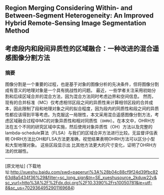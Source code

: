 ## Region Merging Considering Within- and Between-Segment Heterogeneity: An Improved Hybrid Remote-Sensing Image Segmentation Method
## 考虑段内和段间异质性的区域融合：一种改进的混合遥感图像分割方法

### 摘要

图像分割是一个重要的过程，也是基于对象的图像分析的先决条件，但将图像分割成有意义的地理对象是一个具有挑战性的问题。 最近，一些学者关注采用初始分割和后续区域合并的混合方法，因为混合方法同时考虑边界和空间信息。 然而，现有的合并标准（MC）仅考虑相邻区段之间的异质性来计算相邻区段的合并成本，因此限制了段和地理对象之间的拟合程度，因为段内的同质性和段之间的异质性都应该得到平等考虑。为克服这一局限性，本文采用混合遥感图像分割方法，考虑区域融合过程中MC的对象异质性和相对同质性（`OHRH`）。在本文中，OHRH方法在五个不同的研究区域中实施，然后使用对象异质性（OH）方法以及完整的lambda-schedule算法（FLSA）与我们的区域合并方法进行比较。无监督评估表明 OHRH方法比OH和FLSA方法更准确，视觉结果表明OHRH方法可以区分小型和大型地理对象。 这些区段显示出 比其他方法更大的尺寸变化，证明了OHRH方法的优越性。

****
[原文地址]
(下载地址:http://xueshu.baidu.com/swd=paperuri%3A%28b04c88cf9f24d39fbc8263d8a5434f36%29&filter=sc_long_sign&tn=SE_xueshusource_2kduw22v&sc_vurl=http%3A%2F%2Fdx.doi.org%2F10.3390%2Frs10050781&ie=utf-8&sc_us=7029364952901169684)

